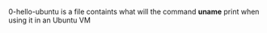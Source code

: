 0-hello-ubuntu is a file containts what will the command **uname** print when using it in an Ubuntu VM
